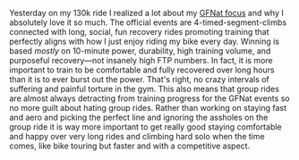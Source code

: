 Yesterday on my 130k ride I realized a lot about my [GFNat focus](../Fitness/GFNat%20focus.md) and why I absolutely love it so much. The official events are 4-timed-segment-climbs connected with long, social, fun recovery rides promoting training that perfectly aligns with how I just enjoy riding my bike every day. Winning is based *mostly* on 10-minute power, durability, high training volume, and purposeful recovery—not insanely high FTP numbers. In fact, it is more important to train to be comfortable and fully recovered over long hours than it is to ever burst out the power. That's right, no crazy intervals of suffering and painful torture in the gym. This also means that group rides are almost always detracting from training progress for the GFNat events so no more guilt about hating group rides. Rather than working on staying fast and aero and picking the perfect line and ignoring the assholes on the group ride it is way more important to get really good staying comfortable and happy over very long rides and climbing hard solo when the time comes, like bike touring but faster and with a competitive aspect.